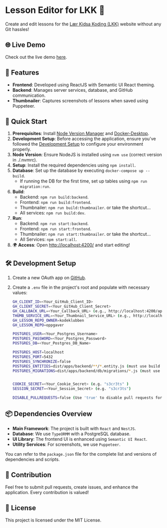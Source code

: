 # Lesson Editor for LKK 🚀

Create and edit lessons for the [Lær Kidsa Koding (LKK)](https://kidsakoder.no) website without any Git hassles!

## 🌐 Live Demo

Check out the live demo [here](https://lessoneditor.ew.r.appspot.com/).

## 📌 Features

- **Frontend**: Developed using ReactJS with Semantic UI React theming.
- **Backend**: Manages server services, database, and GitHub communication.
- **Thumbnailer**: Captures screenshots of lessons when saved using Puppeteer.

## 🚀 Quick Start

1. **Prerequisites**: Install [Node Version Manager](https://github.com/nvm-sh/nvm) and [Docker-Desktop](https://www.docker.com/products/docker-desktop/).
2. **Development Setup**: Before accessing the application, ensure you've followed the [Development Setup](#-development-setup) to configure your environment properly.
3. **Node Version**: Ensure NodeJS is installed using `nvm use` (correct version in ./.nvmrc).
4. **Setup**: Install the required dependencies using `npm install`.
5. **Database**: Set up the database by executing `docker-compose up --build`.
   - If running the DB for the first time, set up tables using `npm run migration:run`.
6. **Build**:
   - Backend: `npm run build:backend`.
   - Frontend: `npm run build:frontend`.
   - Thumbnailer: `npm run build:thumbnailer`.
     or take the shortcut...
   - All services: `npm run build:dev`.
7. **Run**:
   - Backend: `npm run start:backend`.
   - Frontend: `npm run start:frontend`.
   - Thumbnailer: `npm run start:thumbnailer`.
     or take the shortcut...
   - All Services: `npm start:all`.
8. 🌍 **Access**: Open [http://localhost:4200/](http://localhost:4200) and start editing!

## 🛠 Development Setup

1. Create a new OAuth app on [GitHub](https://github.com/settings/developers).
2. Create a `.env` file in the project's root and populate with necessary values:

   ```bash
   GH_CLIENT_ID=<Your_GitHub_Client_ID>
   GH_CLIENT_SECRET=<Your_GitHub_Client_Secret>
   GH_CALLBACK_URL=<Your_Callback_URL> (e.g., http://localhost:4200/api/auth/callback)
   THUMB_SERVICE_URL=<Your_Thumbnail_Service_URL> (e.g., http://localhost:3012)
   GH_LESSON_REPO_OWNER=kodeklubben
   GH_LESSON_REPO=oppgaver

   POSTGRES_USER=<Your_Postgres_Username>
   POSTGRES_PASSWORD=<Your_Postgres_Password>
   POSTGRES_DB=<Your_Postgres_DB_Name>

   POSTGRES_HOST=localhost
   POSTGRES_PORT=5432
   POSTGRES_SYNCHRONIZE=false
   POSTGRES_ENTITIES=dist/apps/backend/**/*.entity.js (must use build files in dev)
   POSTGRES_MIGRATIONS=dist/apps/backend/db/migrations/*.js (must use build files in dev)


   COOKIE_SECRET=<Your_Cookie_Secret> (e.g. "s3cr3ts" )
   SESSION_SECRET=<Your_Session_Secret> (e.g. "s3cr3ts")

   DISABLE_PULLREQUESTS=false (Use 'true' to disable pull requests for submitted lessons during testing)
   ```

## 📦 Dependencies Overview

- **Main Framework**: The project is built with `React` and `NestJS`.
- **Database**: We use `TypeORMM` with a PostgreSQL database.
- **UI Library**: The frontend UI is enhanced using `Semantic UI React`.
- **Utility Services**: For screenshots, we use `Puppeteer`.

You can refer to the `package.json` file for the complete list and versions of dependencies and scripts.

## 🤝 Contribution

Feel free to submit pull requests, create issues, and enhance the application. Every contribution is valued!

## 🔐 License

This project is licensed under the MIT License.
